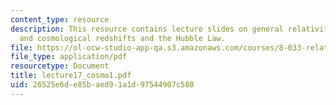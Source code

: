 ```yaml
---
content_type: resource
description: This resource contains lecture slides on general relativity and cosmology,
  and cosmological redshifts and the Hubble Law.
file: https://ol-ocw-studio-app-qa.s3.amazonaws.com/courses/8-033-relativity-fall-2006/26525e6de85baed91a1d97544907c580_lecture17_cosmo1.pdf
file_type: application/pdf
resourcetype: Document
title: lecture17_cosmo1.pdf
uid: 26525e6d-e85b-aed9-1a1d-97544907c580
---
```

